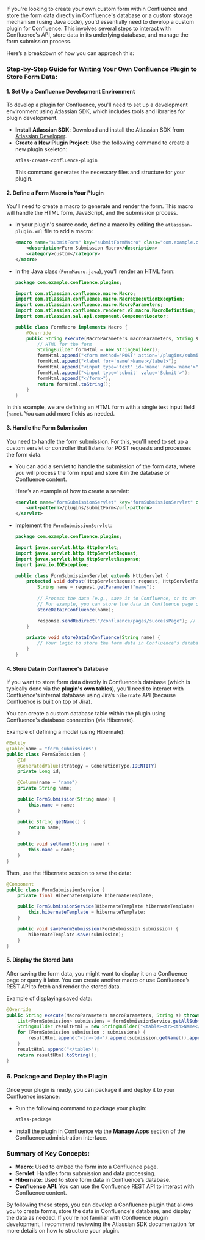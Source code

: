 If you're looking to create your own custom form within Confluence and store the form data directly in Confluence's database or a custom storage mechanism (using Java code), you'd essentially need to develop a custom plugin for Confluence. This involves several steps to interact with Confluence's API, store data in its underlying database, and manage the form submission process.

Here’s a breakdown of how you can approach this:

### Step-by-Step Guide for Writing Your Own Confluence Plugin to Store Form Data:

#### 1. **Set Up a Confluence Development Environment**
   To develop a plugin for Confluence, you'll need to set up a development environment using Atlassian SDK, which includes tools and libraries for plugin development.

   - **Install Atlassian SDK**: Download and install the Atlassian SDK from [Atlassian Developer](https://developer.atlassian.com/server/framework/atlassian-sdk/).
   - **Create a New Plugin Project**:
     Use the following command to create a new plugin skeleton:
     ```bash
     atlas-create-confluence-plugin
     ```
     This command generates the necessary files and structure for your plugin.

#### 2. **Define a Form Macro in Your Plugin**
   You'll need to create a macro to generate and render the form. This macro will handle the HTML form, JavaScript, and the submission process.

   - In your plugin's source code, define a macro by editing the `atlassian-plugin.xml` file to add a macro:
   
     ```xml
     <macro name="submitForm" key="submitFormMacro" class="com.example.confluence.plugins.FormMacro">
         <description>Form Submission Macro</description>
         <category>custom</category>
     </macro>
     ```

   - In the Java class (`FormMacro.java`), you’ll render an HTML form:
     ```java
     package com.example.confluence.plugins;

     import com.atlassian.confluence.macro.Macro;
     import com.atlassian.confluence.macro.MacroExecutionException;
     import com.atlassian.confluence.macro.MacroParameters;
     import com.atlassian.confluence.renderer.v2.macro.MacroDefinition;
     import com.atlassian.sal.api.component.ComponentLocator;

     public class FormMacro implements Macro {
         @Override
         public String execute(MacroParameters macroParameters, String s) throws MacroExecutionException {
             // HTML for the form
             StringBuilder formHtml = new StringBuilder();
             formHtml.append("<form method='POST' action='/plugins/submitForm'>");
             formHtml.append("<label for='name'>Name:</label>");
             formHtml.append("<input type='text' id='name' name='name'>");
             formHtml.append("<input type='submit' value='Submit'>");
             formHtml.append("</form>");
             return formHtml.toString();
         }
     }
     ```

   In this example, we are defining an HTML form with a single text input field (`name`). You can add more fields as needed.

#### 3. **Handle the Form Submission**
   You need to handle the form submission. For this, you'll need to set up a custom servlet or controller that listens for POST requests and processes the form data.

   - You can add a servlet to handle the submission of the form data, where you will process the form input and store it in the database or Confluence content.

     Here’s an example of how to create a servlet:
     ```xml
     <servlet name="formSubmissionServlet" key="formSubmissionServlet" class="com.example.confluence.plugins.FormSubmissionServlet">
         <url-pattern>/plugins/submitForm</url-pattern>
     </servlet>
     ```

   - Implement the `FormSubmissionServlet`:
     ```java
     package com.example.confluence.plugins;

     import javax.servlet.http.HttpServlet;
     import javax.servlet.http.HttpServletRequest;
     import javax.servlet.http.HttpServletResponse;
     import java.io.IOException;

     public class FormSubmissionServlet extends HttpServlet {
         protected void doPost(HttpServletRequest request, HttpServletResponse response) throws IOException {
             String name = request.getParameter("name");
             
             // Process the data (e.g., save it to Confluence, or to an external database)
             // For example, you can store the data in Confluence page content:
             storeDataInConfluence(name);

             response.sendRedirect("/confluence/pages/successPage"); // Redirect to a confirmation page
         }

         private void storeDataInConfluence(String name) {
             // Your logic to store the form data in Confluence's database or content
         }
     }
     ```

#### 4. **Store Data in Confluence's Database**
   If you want to store form data directly in Confluence’s database (which is typically done via the **plugin's own tables**), you’ll need to interact with Confluence's internal database using Jira’s `hibernate` API (because Confluence is built on top of Jira).

   You can create a custom database table within the plugin using Confluence's database connection (via Hibernate).

   Example of defining a model (using Hibernate):
   ```java
   @Entity
   @Table(name = "form_submissions")
   public class FormSubmission {
       @Id
       @GeneratedValue(strategy = GenerationType.IDENTITY)
       private Long id;

       @Column(name = "name")
       private String name;

       public FormSubmission(String name) {
           this.name = name;
       }

       public String getName() {
           return name;
       }

       public void setName(String name) {
           this.name = name;
       }
   }
   ```

   Then, use the Hibernate session to save the data:
   ```java
   @Component
   public class FormSubmissionService {
       private final HibernateTemplate hibernateTemplate;

       public FormSubmissionService(HibernateTemplate hibernateTemplate) {
           this.hibernateTemplate = hibernateTemplate;
       }

       public void saveFormSubmission(FormSubmission submission) {
           hibernateTemplate.save(submission);
       }
   }
   ```

#### 5. **Display the Stored Data**
   After saving the form data, you might want to display it on a Confluence page or query it later. You can create another macro or use Confluence’s REST API to fetch and render the stored data.

   Example of displaying saved data:
   ```java
   @Override
   public String execute(MacroParameters macroParameters, String s) throws MacroExecutionException {
       List<FormSubmission> submissions = formSubmissionService.getAllSubmissions();
       StringBuilder resultHtml = new StringBuilder("<table><tr><th>Name</th></tr>");
       for (FormSubmission submission : submissions) {
           resultHtml.append("<tr><td>").append(submission.getName()).append("</td></tr>");
       }
       resultHtml.append("</table>");
       return resultHtml.toString();
   }
   ```

### 6. **Package and Deploy the Plugin**
Once your plugin is ready, you can package it and deploy it to your Confluence instance:
   - Run the following command to package your plugin:
     ```bash
     atlas-package
     ```
   - Install the plugin in Confluence via the **Manage Apps** section of the Confluence administration interface.

### Summary of Key Concepts:
- **Macro**: Used to embed the form into a Confluence page.
- **Servlet**: Handles form submission and data processing.
- **Hibernate**: Used to store form data in Confluence’s database.
- **Confluence API**: You can use the Confluence REST API to interact with Confluence content.

By following these steps, you can develop a Confluence plugin that allows you to create forms, store the data in Confluence's database, and display the data as needed. If you're not familiar with Confluence plugin development, I recommend reviewing the Atlassian SDK documentation for more details on how to structure your plugin.

